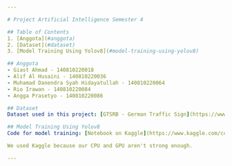 ```yaml
---

# Project Artificial Intelligence Semester 4

## Table of Contents
1. [Anggota](#anggota)
2. [Dataset](#dataset)
3. [Model Training Using Yolov8](#model-training-using-yolov8)

## Anggota
- Giast Ahmad - 140810220018
- Alif Al Husaini - 140810220036
- Muhamad Danendra Syah Hidayatullah - 140810220064
- Rio Irawan - 140810220084
- Angga Prasetyo - 140810220086

## Dataset
Dataset used in this project: [GTSRB - German Traffic Sign](https://www.kaggle.com/datasets/meowmeowmeowmeowmeow/gtsrb-german-traffic-sign)

## Model Training Using Yolov8
Code for model training: [Notebook on Kaggle](https://www.kaggle.com/code/zhelox/notebook9064ded284/edit)

We used Kaggle because our CPU and GPU aren't strong enough.

---
```

